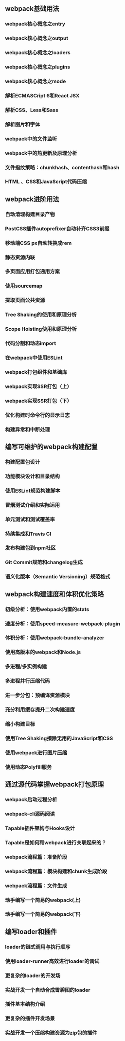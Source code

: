 ## webpack基础用法
### webpack核心概念之entry
### webpack核心概念之output
### webpack核心概念之loaders
### webpack核心概念之plugins
### webpack核心概念之mode
### 解析ECMASCript 6和React JSX
### 解析CSS、Less和Sass
### 解析图片和字体
### webpack中的文件监听
### webpack中的热更新及原理分析
### 文件指纹策略：chunkhash、contenthash和hash
### HTML 、CSS和JavaScript代码压缩

## webpack进阶用法

### 自动清理构建目录产物
### PostCSS插件autoprefixer自动补齐CSS3前缀
### 移动端CSS px自动转换成rem
### 静态资源内联
### 多页面应用打包通用方案
### 使用sourcemap
### 提取页面公共资源
### Tree Shaking的使用和原理分析
### Scope Hoisting使用和原理分析
### 代码分割和动态import
### 在webpack中使用ESLint
### webpack打包组件和基础库
### webpack实现SSR打包（上）
### webpack实现SSR打包（下）
### 优化构建时命令行的显示日志
### 构建异常和中断处理

## 编写可维护的webpack构建配置
### 构建配置包设计
### 功能模块设计和目录结构
### 使用ESLint规范构建脚本
### 冒烟测试介绍和实际运用
### 单元测试和测试覆盖率
### 持续集成和Travis CI
### 发布构建包到npm社区
### Git Commit规范和changelog生成
### 语义化版本（Semantic Versioning）规范格式

## webpack构建速度和体积优化策略
### 初级分析：使用webpack内置的stats
### 速度分析：使用speed-measure-webpack-plugin
### 体积分析：使用webpack-bundle-analyzer
### 使用高版本的webpack和Node.js
### 多进程/多实例构建
### 多进程并行压缩代码
### 进一步分包：预编译资源模块
### 充分利用缓存提升二次构建速度
### 缩小构建目标
### 使用Tree Shaking擦除无用的JavaScript和CSS
### 使用webpack进行图片压缩
### 使用动态Polyfill服务

## 通过源代码掌握webpack打包原理
### webpack启动过程分析
### webpack-cli源码阅读
### Tapable插件架构与Hooks设计
### Tapable是如何和webpack进行关联起来的？
### webpack流程篇：准备阶段
### webpack流程篇：模块构建和chunk生成阶段
### webpack流程篇：文件生成
### 动手编写一个简易的webpack(上)
### 动手编写一个简易的webpack(下)

## 编写loader和插件
### loader的链式调用与执行顺序
### 使用loader-runner高效进行loader的调试
### 更复杂的loader的开发场
### 实战开发一个自动合成雪碧图的loader
### 插件基本结构介绍
### 更复杂的插件开发场景
### 实战开发一个压缩构建资源为zip包的插件
